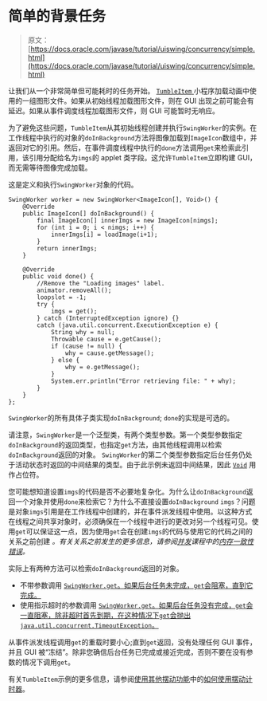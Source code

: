 # 简单的背景任务

> 原文： [https://docs.oracle.com/javase/tutorial/uiswing/concurrency/simple.html](https://docs.oracle.com/javase/tutorial/uiswing/concurrency/simple.html)

让我们从一个非常简单但可能耗时的任务开始。 [``TumbleItem`` ](../examples/components/TumbleItemProject/src/components/TumbleItem.java)小程序加载动画中使用的一组图形文件。如果从初始线程加载图形文件，则在 GUI 出现之前可能会有延迟。如果从事件调度线程加载图形文件，则 GUI 可能暂时无响应。

为了避免这些问题，`TumbleItem`从其初始线程创建并执行`SwingWorker`的实例。在工作线程中执行的对象的`doInBackground`方法将图像加载到`ImageIcon`数组中，并返回对它的引用。然后，在事件调度线程中执行的`done`方法调用`get`来检索此引用，该引用分配给名为`imgs`的 applet 类字段。这允许`TumbleItem`立即构建 GUI，而无需等待图像完成加载。

这是定义和执行`SwingWorker`对象的代码。

```
SwingWorker worker = new SwingWorker<ImageIcon[], Void>() {
    @Override
    public ImageIcon[] doInBackground() {
        final ImageIcon[] innerImgs = new ImageIcon[nimgs];
        for (int i = 0; i < nimgs; i++) {
            innerImgs[i] = loadImage(i+1);
        }
        return innerImgs;
    }

    @Override
    public void done() {
        //Remove the "Loading images" label.
        animator.removeAll();
        loopslot = -1;
        try {
            imgs = get();
        } catch (InterruptedException ignore) {}
        catch (java.util.concurrent.ExecutionException e) {
            String why = null;
            Throwable cause = e.getCause();
            if (cause != null) {
                why = cause.getMessage();
            } else {
                why = e.getMessage();
            }
            System.err.println("Error retrieving file: " + why);
        }
    }
};

```

`SwingWorker`的所有具体子类实现`doInBackground`; `done`的实现是可选的。

请注意，`SwingWorker`是一个泛型类，有两个类型参数。第一个类型参数指定`doInBackground`的返回类型，也指定`get`方法，由其他线程调用以检索`doInBackground`返回的对象。 `SwingWorker`的第二个类型参数指定后台任务仍处于活动状态时返回的中间结果的类型。由于此示例未返回中间结果，因此 [`Void`](https://docs.oracle.com/javase/8/docs/api/java/lang/Void.html) 用作占位符。

您可能想知道设置`imgs`的代码是否不必要地复杂化。为什么让`doInBackground`返回一个对象并使用`done`来检索它？为什么不直接设置`doInBackground` `imgs`？问题是对象`imgs`引用是在工作线程中创建的，并在事件派发线程中使用。以这种方式在线程之间共享对象时，必须确保在一个线程中进行的更改对另一个线程可见。使用`get`可以保证这一点，因为使用`get`会在创建`imgs`的代码与使用它的代码之间的关系之前创建 _。有关关系之前发生的更多信息，请参阅[并发](../../essential/concurrency/index.html)课程中的[内存一致性错误](../../essential/concurrency/memconsist.html)。_

实际上有两种方法可以检索`doInBackground`返回的对象。

*   不带参数调用 [`SwingWorker.get`。如果后台任务未完成，`get`会阻塞，直到它完成。](https://docs.oracle.com/javase/8/docs/api/javax/swing/SwingWorker.html#get--)
*   使用指示超时的参数调用 [`SwingWorker.get`。如果后台任务没有完成，`get`会一直阻塞，除非超时首先到期，在这种情况下`get`会抛出`java.util.concurrent.TimeoutException`。](https://docs.oracle.com/javase/8/docs/api/javax/swing/SwingWorker.html#get-long-java.util.concurrent.TimeUnit-)

从事件派发线程调用`get`的重载时要小心;直到`get`返回，没有处理任何 GUI 事件，并且 GUI 被“冻结”。除非您确信后台任务已完成或接近完成，否则不要在没有参数的情况下调用`get`。

有关`TumbleItem`示例的更多信息，请参阅[使用其他摆动功能](../misc/index.html)中的[如何使用摆动计时器](../misc/timer.html)。